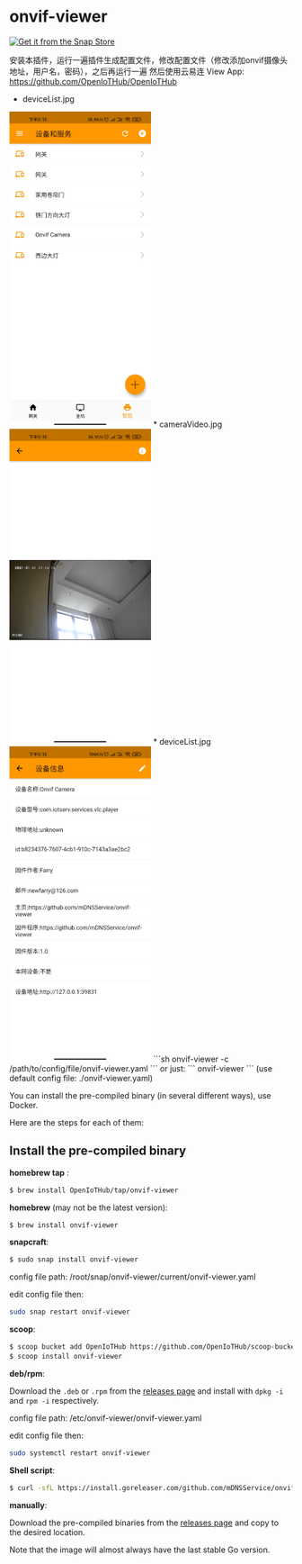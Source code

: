# onvif-viewer

[![Get it from the Snap Store](https://snapcraft.io/static/images/badges/en/snap-store-white.svg)](https://snapcraft.io/onvif-viewer)

安装本插件，运行一遍插件生成配置文件，修改配置文件（修改添加onvif摄像头地址，用户名，密码），之后再运行一遍
然后使用云易连
View App: https://github.com/OpenIoTHub/OpenIoTHub
* deviceList.jpg
<img src="./images/deviceList.jpg" width = "50%" height = "50%" alt="设备列表"/>
* cameraVideo.jpg
<img src="./images/cameraVideo.jpg" width = "50%" height = "50%" alt="摄像头视频"/>
* deviceList.jpg
<img src="./images/cameraInfo.jpg" width = "50%" height = "50%" alt="摄像头信息"/>
```sh
onvif-viewer -c /path/to/config/file/onvif-viewer.yaml
```
or just:
```
onvif-viewer
```
(use default config file: ./onvif-viewer.yaml)

You can install the pre-compiled binary (in several different ways),
use Docker.

Here are the steps for each of them:

## Install the pre-compiled binary

**homebrew tap** :

```sh
$ brew install OpenIoTHub/tap/onvif-viewer
```

**homebrew** (may not be the latest version):

```sh
$ brew install onvif-viewer
```

**snapcraft**:

```sh
$ sudo snap install onvif-viewer
```
config file path: /root/snap/onvif-viewer/current/onvif-viewer.yaml

edit config file then:
```sh
sudo snap restart onvif-viewer
```

**scoop**:

```sh
$ scoop bucket add OpenIoTHub https://github.com/OpenIoTHub/scoop-bucket.git
$ scoop install onvif-viewer
```

**deb/rpm**:

Download the `.deb` or `.rpm` from the [releases page][releases] and
install with `dpkg -i` and `rpm -i` respectively.

config file path: /etc/onvif-viewer/onvif-viewer.yaml

edit config file then:
```sh
sudo systemctl restart onvif-viewer
```

**Shell script**:

```sh
$ curl -sfL https://install.goreleaser.com/github.com/mDNSService/onvif-viewer.sh | sh
```

**manually**:

Download the pre-compiled binaries from the [releases page][releases] and
copy to the desired location.

Note that the image will almost always have the last stable Go version.

[releases]: https://github.com/mDNSService/onvif-viewer/releases


